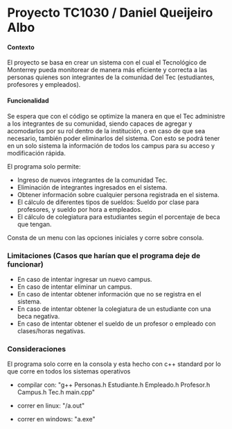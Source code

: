 # Proyecto TC1030 / Daniel Queijeiro Albo

#### Contexto
El proyecto se basa en crear un sistema con el cual el Tecnológico de Monterrey pueda monitorear de manera más eficiente y correcta a las personas quienes son integrantes de la comunidad del Tec (estudiantes, profesores y empleados).

#### Funcionalidad
Se espera que con el código se optimize la manera en que el Tec administre a los integrantes de su comunidad, siendo capaces de agregar y acomodarlos por su rol dentro de la institución, o en caso de que sea necesario, también poder eliminarlos del sistema. Con esto se podrá tener en un solo sistema la información de todos los campus para su acceso y modificación rápida.

El programa solo permite:
- Ingreso de nuevos integrantes de la comunidad Tec.
- Eliminación de integrantes ingresados en el sistema.
- Obtener información sobre cualquier persona registrada en el sistema. 
- El cálculo de diferentes tipos de sueldos: Sueldo por clase para profesores, y sueldo por hora a empleados.
- El cálculo de colegiatura para estudiantes según el porcentaje de beca que tengan.

Consta de un menu con las opciones iniciales y corre sobre consola.

### Limitaciones (Casos que harían que el programa deje de funcionar)
- En caso de intentar ingresar un nuevo campus.
- En caso de intentar eliminar un campus.
- En caso de intentar obtener información que no se registra en el sistema.
- En caso de intentar obtener la colegiatura de un estudiante con una beca negativa.
- En caso de intentar obtener el sueldo de un profesor o empleado con clases/horas negativas.

### Consideraciones
El programa solo corre en la consola y esta hecho con c++ standard por lo que corre en todos los sistemas operativos

- compilar con: "g++ Personas.h Estudiante.h Empleado.h Profesor.h Campus.h Tec.h main.cpp"

- correr en linux: "/a.out"

- correr en windows: "a.exe"
